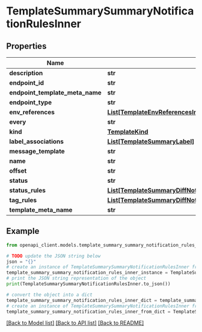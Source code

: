 # TemplateSummarySummaryNotificationRulesInner


## Properties

Name | Type | Description | Notes
------------ | ------------- | ------------- | -------------
**description** | **str** |  | [optional] 
**endpoint_id** | **str** |  | [optional] 
**endpoint_template_meta_name** | **str** |  | [optional] 
**endpoint_type** | **str** |  | [optional] 
**env_references** | [**List[TemplateEnvReferencesInner]**](TemplateEnvReferencesInner.md) |  | [optional] 
**every** | **str** |  | [optional] 
**kind** | [**TemplateKind**](TemplateKind.md) |  | [optional] 
**label_associations** | [**List[TemplateSummaryLabel]**](TemplateSummaryLabel.md) |  | [optional] 
**message_template** | **str** |  | [optional] 
**name** | **str** |  | [optional] 
**offset** | **str** |  | [optional] 
**status** | **str** |  | [optional] 
**status_rules** | [**List[TemplateSummaryDiffNotificationRulesInnerNewStatusRulesInner]**](TemplateSummaryDiffNotificationRulesInnerNewStatusRulesInner.md) |  | [optional] 
**tag_rules** | [**List[TemplateSummaryDiffNotificationRulesInnerNewTagRulesInner]**](TemplateSummaryDiffNotificationRulesInnerNewTagRulesInner.md) |  | [optional] 
**template_meta_name** | **str** |  | [optional] 

## Example

```python
from openapi_client.models.template_summary_summary_notification_rules_inner import TemplateSummarySummaryNotificationRulesInner

# TODO update the JSON string below
json = "{}"
# create an instance of TemplateSummarySummaryNotificationRulesInner from a JSON string
template_summary_summary_notification_rules_inner_instance = TemplateSummarySummaryNotificationRulesInner.from_json(json)
# print the JSON string representation of the object
print(TemplateSummarySummaryNotificationRulesInner.to_json())

# convert the object into a dict
template_summary_summary_notification_rules_inner_dict = template_summary_summary_notification_rules_inner_instance.to_dict()
# create an instance of TemplateSummarySummaryNotificationRulesInner from a dict
template_summary_summary_notification_rules_inner_from_dict = TemplateSummarySummaryNotificationRulesInner.from_dict(template_summary_summary_notification_rules_inner_dict)
```
[[Back to Model list]](../README.md#documentation-for-models) [[Back to API list]](../README.md#documentation-for-api-endpoints) [[Back to README]](../README.md)


